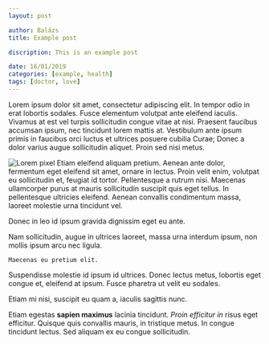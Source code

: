 ```yaml
---
layout: post

author: Balázs
title: Example post

discription: This is an example post

date: 16/01/2019
categories: [example, health]
tags: [doctor, love]
---
```

Lorem ipsum dolor sit amet, consectetur adipiscing elit. In tempor odio in erat lobortis sodales. Fusce elementum volutpat ante eleifend iaculis. Vivamus at est vel turpis sollicitudin congue vitae at nisi. Praesent faucibus accumsan ipsum, nec tincidunt lorem mattis at. Vestibulum ante ipsum primis in faucibus orci luctus et ultrices posuere cubilia Curae; Donec a dolor varius augue sollicitudin aliquet. Proin sed nisi metus.

![Lorem pixel](http://lorempixel.com/400/200/) Etiam eleifend aliquam pretium. Aenean ante dolor, fermentum eget eleifend sit amet, ornare in lectus. Proin velit enim, volutpat eu sollicitudin et, feugiat id tortor. Pellentesque a rutrum nisi. Maecenas ullamcorper purus at mauris sollicitudin suscipit quis eget tellus. In pellentesque ultricies eleifend. Aenean convallis condimentum massa, laoreet molestie urna tincidunt vel. 

<div class="conclusion">Donec in leo id ipsum gravida dignissim eget eu ante.</div> 

Nam sollicitudin, augue in ultrices laoreet, massa urna interdum ipsum, non mollis ipsum arcu nec ligula.

<code>Maecenas eu pretium elit.</code>

Suspendisse molestie id ipsum id ultrices. Donec lectus metus, lobortis eget congue et, eleifend at ipsum. Fusce pharetra ut velit eu sodales. 

<addr>Etiam mi nisi, suscipit eu quam a, iaculis sagittis nunc.</addr>

Etiam egestas **sapien maximus** lacinia tincidunt. *Proin efficitur in* risus eget efficitur. Quisque quis convallis mauris, in tristique metus. In congue tincidunt <abbr>lectus</abbr>. Sed aliquam ex eu congue sollicitudin.